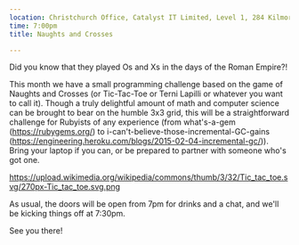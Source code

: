 ```yaml
---
location: Christchurch Office, Catalyst IT Limited, Level 1, 284 Kilmore St, Christchurch
time: 7:00pm
title: Naughts and Crosses

---
```


Did you know that they played Os and Xs in the days of the Roman Empire?!

This month we have a small programming challenge based on the game of Naughts and Crosses (or Tic-Tac-Toe or Terni Lapilli or whatever you want to call it). Though a truly delightful amount of math and computer science can be brought to bear on the humble 3x3 grid, this will be a straightforward challenge for Rubyists of any experience (from what's-a-gem (https://rubygems.org/) to i-can't-believe-those-incremental-GC-gains (https://engineering.heroku.com/blogs/2015-02-04-incremental-gc/)). Bring your laptop if you can, or be prepared to partner with someone who's got one.

https://upload.wikimedia.org/wikipedia/commons/thumb/3/32/Tic_tac_toe.svg/270px-Tic_tac_toe.svg.png

As usual, the doors will be open from 7pm for drinks and a chat, and we'll be kicking things off at 7:30pm.

See you there!
